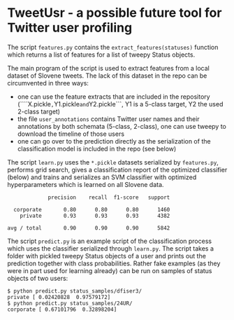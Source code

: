 # TweetUsr - a possible future tool for Twitter user profiling

The script ```features.py``` contains the ```extract_features(statuses)``` function which returns a list of features for a list of tweepy Status objects.

The main program of the script is used to extract features from a local dataset of Slovene tweets. The lack of this dataset in the repo can be circumvented in three ways:
- one can use the feature extracts that are included in the repository (````X.pickle```,```Y1.pickle``` and ```Y2.pickle```, Y1 is a 5-class target, Y2 the used 2-class target)
- the file ```user_annotations``` contains Twitter user names and their annotations by both schemata (5-class, 2-class), one can use tweepy to download the timeline of those users
- one can go over to the prediction directly as the serialization of the classification model is included in the repo (see below)

The script ```learn.py``` uses the ```*.pickle``` datasets serialized by ```features.py```, performs grid search, gives a classification report of the optimized classifier (below) and trains and serializes an SVM classifier with optimized hyperparameters which is learned on all Slovene data.

```
             precision    recall  f1-score   support

  corporate       0.80      0.80      0.80      1460
    private       0.93      0.93      0.93      4382

avg / total       0.90      0.90      0.90      5842

```

The script ```predict.py``` is an example script of the classification process which uses the classifier serialized through ```learn.py```. The script takes a folder with pickled tweepy Status objects of a user and prints out the prediction together with class probabilities. Rather fake examples (as they were in part used for learning already) can be run on samples of status objects of two users:

```
$ python predict.py status_samples/dfiser3/
private [ 0.02420828  0.97579172]
$ python predict.py status_samples/24UR/
corporate [ 0.67101796  0.32898204]
```
